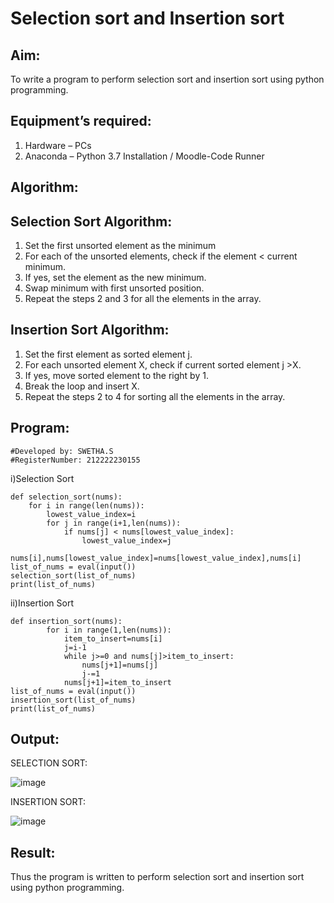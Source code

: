 # Selection sort and Insertion sort
## Aim:
To write a program to perform selection sort and insertion sort using python programming.
## Equipment’s required:
1.	Hardware – PCs
2.	Anaconda – Python 3.7 Installation / Moodle-Code Runner
## Algorithm:
## Selection Sort Algorithm:
1.	Set the first unsorted element as the minimum
2.	For each of the unsorted elements, check if the element < current minimum.
3.	If yes, set the element as the new minimum.
4.	Swap minimum with first unsorted position.
5.	Repeat the steps 2 and 3 for all the elements in the array.
## Insertion Sort Algorithm:
1.	Set the first element as sorted element j.
2.	For each unsorted element X, check if current sorted element j >X.
3.	If yes, move sorted element to the right by 1.
4.	Break the loop and insert X.
5.	Repeat the steps 2 to 4 for sorting all the elements in the array.
## Program:
```
#Developed by: SWETHA.S
#RegisterNumber: 212222230155
```
i)Selection Sort
```
def selection_sort(nums):
    for i in range(len(nums)):
        lowest_value_index=i
        for j in range(i+1,len(nums)):
            if nums[j] < nums[lowest_value_index]:
                lowest_value_index=j
        nums[i],nums[lowest_value_index]=nums[lowest_value_index],nums[i]
list_of_nums = eval(input())
selection_sort(list_of_nums)
print(list_of_nums)

```
ii)Insertion Sort
```
def insertion_sort(nums):
        for i in range(1,len(nums)):
            item_to_insert=nums[i]
            j=i-1
            while j>=0 and nums[j]>item_to_insert:
                nums[j+1]=nums[j]
                j-=1
            nums[j+1]=item_to_insert
list_of_nums = eval(input())
insertion_sort(list_of_nums)
print(list_of_nums)

```

## Output:
SELECTION SORT:

![image](https://github.com/swethaselvarajm/Sorting-Algorithm/assets/119525603/18f3f2b0-32df-417f-b850-b52b64ff3921)

INSERTION SORT:

![image](https://github.com/swethaselvarajm/Sorting-Algorithm/assets/119525603/b615bc0c-f7d7-46cb-a9b3-8b64a9d82f9b)


## Result:
Thus the program is written to perform selection sort and insertion sort using python programming.
